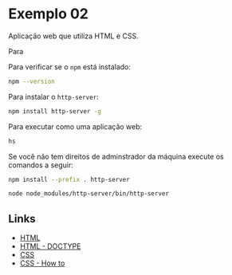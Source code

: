 # Exemplo 02

Aplicação web que utiliza HTML e CSS.

Para 

Para verificar se o `npm` está instalado:

```sh
npm --version
```

Para instalar o `http-server`:

```sh
npm install http-server -g
```

Para executar como uma aplicação web:

```sh
hs
```

Se você não tem direitos de adminstrador da máquina execute os comandos a seguir:

```sh
npm install --prefix . http-server

node node_modules/http-server/bin/http-server
```

## Links

* [HTML](https://www.w3schools.com/html)
* [HTML - DOCTYPE](https://www.w3schools.com/tags/tag_doctype.asp)
* [CSS](https://www.w3schools.com/css)
* [CSS - How to](https://www.w3schools.com/css/css_howto.asp)